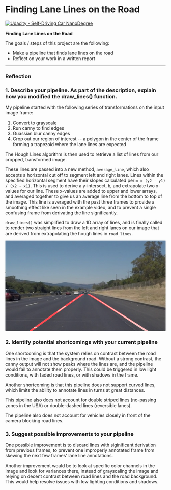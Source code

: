 # Finding Lane Lines on the Road 
[![Udacity - Self-Driving Car NanoDegree](https://s3.amazonaws.com/udacity-sdc/github/shield-carnd.svg)](http://www.udacity.com/drive)

**Finding Lane Lines on the Road**

The goals / steps of this project are the following:
* Make a pipeline that finds lane lines on the road
* Reflect on your work in a written report


[//]: # (Image References)

[image1]: ./test_images_output/solidWhiteRight.jpg "Solid white right"

---

### Reflection

### 1. Describe your pipeline. As part of the description, explain how you modified the draw_lines() function.

My pipeline started with the following series of transformations on the input image frame:

1. Convert to grayscale
2. Run canny to find edges
3. Guassian blur canny edges
4. Crop out our region of interest -- a polygon in the center of the frame forming a trapezoid where the lane lines are expected

The Hough Lines algorithm is then used to retrieve a list of lines from our cropped, transformed image.

These lines are passed into a new method, `average_line`, which also accepts a horizontal cut off to segment left and right lanes. Lines within the specified horizontal segment have their slopes calculated per `m = (y2 - y1) / (x2 - x1)`. This is used to derive a y-intersect, `b`, and extrapolate two x-values for our line. These x-values are added to upper and lower arrays, and averaged together to give us an average line from the bottom to top of the image. This line is averaged with the past three frames to provide a smoothing effect like seen in the example video, and to prevent a single confusing frame from derivating the line significantly.

`draw_lines()` was simplified to draw a 1D array of lines, and is finally called to render two straight lines from the left and right lanes on our image that are derived from extrapolating the hough lines in `road_lines`.

![Pipeline run on solidWhiteRight][image1]

### 2. Identify potential shortcomings with your current pipeline


One shortcoming is that the system relies on contrast between the road lines in the image and the background road. Without a strong contrast, the canny output will not show peaks where the lines are, and the pipeline would fail to annotate them properly. This could be triggered in low light conditions, with faded road lines, or with shadows in the frame.

Another shortcoming is that this pipeline does not support curved lines, which limits the ability to annotate lines in turns at great distances.

This pipeline also does not account for double striped lines (no-passing zones in the USA) or double-dashed lines (reversible lanes).

The pipeline also does not account for vehicles closely in front of the camera blocking road lines.


### 3. Suggest possible improvements to your pipeline

One possible improvement is to discard lines with siginificant derivation from previous frames, to prevent one improperly annotated frame from skewing the next few frames' lane line annotations.

Another improvement would be to look at specific color channels in the image and look for variances there, instead of grayscaling the image and relying on decent contrast between road lines and the road background. This would help resolve issues with low lighting conditions and shadows.
